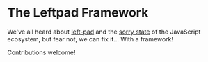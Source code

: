 # The Leftpad Framework

We've all heard about [left-pad](https://github.com/azer/left-pad) and the [sorry state](http://www.haneycodes.net/npm-left-pad-have-we-forgotten-how-to-program/) of the JavaScript ecosystem, but fear not, we can fix it... With a framework!

Contributions welcome!

